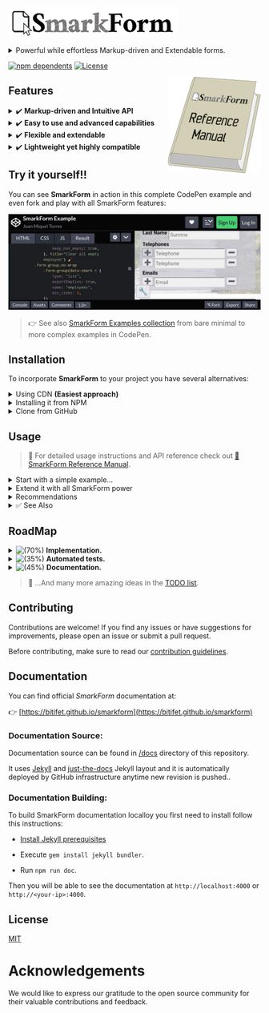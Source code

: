 [![SmarkForm Logo](docs/SmarkForm_logo.jpg)](https://www.npmjs.com/package/smarkform)

<details>
<summary>Powerful while effortless Markup-driven and Extendable forms.</summary>

SmarkForm is a powerful library for creating markup-driven and extendable forms
in web applications.

SmarkForm empowers designers to enhance their form templates with
advanced capabilities, such as dynamic list manipulation and context-based
interactions, with no need to deal with complex JavaScript code.

</details>

[![npm dependents](https://badgen.net/npm/dependents/smarkform)](https://www.npmjs.com/package/smarkform?activeTab=dependents)
[![License](https://img.shields.io/badge/license-MIT-brightgreen.svg)](https://opensource.org/licenses/MIT)

<a href="https://bitifet.github.io/SmarkForm/">
<img align="right" alt="Reference Manual" src="docs/assets/ReferenceManual.png" />
</a>

## Features

<details>
<summary>✔️  <b>Markup-driven and Intuitive API</b></summary>
<ul>
  <li>👉 Create powerful interactive forms with just plain htmL.</li>
  <li>👉 ...or (<a href="#summ_recommendations">advised</a>) use your preferred template engine.</li>
  <li>👉 Just add <code>data-smark</code> attribute to relevant tags and see the magic.</li>
  <li>👉 Intuitive option names.<ul>
    <li>
      <b>Ex.:</b>
      <code>&lt;button data-smark='{action: "addItem", for: "myList"&gt;</code>
    </li>
  </ul></li>
  <li>👉 Addressable elements by easy-to-read path-style relative or absolute addresses.</li>
  <li>👉 Complete separation between View and Controller logic.</li>
</ul>
</details>

<details>
<summary>✔️  <b>Easy to use and advanced capabilities</b></summary>
<ul>
  <li>👉 Leverage your existing HTML and CSS knowledge to create powerful forms.</li>
  <li>👉 No need for extensive JavaScript coding.</li>
  <li>👉 Add or remove items from lists with optional lower and upper limits.</li>
  <li>👉 Context-based actions (no need to hard-wire context and/or target).</li>
  <li>🚧 Dynamic and reactive options loading for dropdowns (comming soon).</li>
</ul>
</details>

<details>
<summary>✔️  <b>Flexible and extendable</b></summary>
<ul>
  <li>👉 Import and export complex forms in JSON format.</li>
  <li>👉 You can even import/export any subform instead of the whole one</li>
  <li>👉 Develop your own component types to suit your specific needs.</li>
</ul>
</details>

<details>
<summary>✔️  <b>Lightweight yet highly compatible</b></summary>
<ul>
  <li>👉 Bundled all three as ES Module, UMD and plain javascript file.</li>
  <li>👉 All of them less than 20KB each!</li>
  <li>👉 &gt; 0.25%, browser coverage through Babel</li>
</ul>
</details>


## Try it yourself!!

You can see **SmarkForm** in action in this complete CodePen example and even
fork and play with all SmarkForm features: 

[![Test it in Codepen](docs/CodePen_preview.jpg)](https://codepen.io/bitifet/full/LYgvobZ)

> 👉 See also [SmarkForm Examples
> collection](https://codepen.io/collection/YyvbPz) from bare minimal to more
> complex examples in CodePen.



## Installation

To incorporate **SmarkForm** to your project you have several alternatives:

<details>
<summary>Using CDN <b>(Easiest approach)</b></summary>


### ES module

👉 Import it as ES module:

```html
<script type="module">
  import SmarkForm from 'https://cdn.jsdelivr.net/npm/smarkform/dist/SmarkForm.esm.js';
  
  // Use SmarkForm in your code
</script>
```


### Using UMD Module

👉 Include it your HTML file using a `<script>` tag:

```html
<script src="https://cdn.jsdelivr.net/npm/smarkform/dist/SmarkForm.umd.js"></script>
<script>
    // Now it is avalable as SmarkForm global variable.
</script>
```

👉 Import as CommonJS module:

```javascript
const SmarkForm = require("smarkform");
```

👉 Import as AMD (RequireJS) module:

```javascript
require(['https://cdn.jsdelivr.net/npm/smarkform/dist/SmarkForm.umd.js'], function(SmarkForm) {
  // Now it is avalable as SmarkForm local variable.
});
```


> 📌 These examples will use the latest published version of SmarkForm from
> NPM. If you prefer to use a specific version, you can specify the version
> number in the CDN URLs. For example, if you want to use version 0.1.0, the
> CDN URLs would be:
>
> - **ESM:** `https://cdn.jsdelivr.net/npm/smarkform@0.1.0/dist/SmarkForm.esm.js`
> - **UMD:** `https://cdn.jsdelivr.net/npm/smarkform@0.1.0/dist/SmarkForm.umd.js`
>
> Make sure to replace `0.1.0` with the desired version number in the URLs.


</details>


<details>
<summary>Installing it from NPM</summary>


👉 Execute:

```sh
npm install smarkform
```

👉  Then you can use it with your favourite bundler or pick it in your preferred
format:

```
node_modules
└── smarkform
    └── dist
        ├── SmarkForm.esm.js
        └── SmarkForm.umd.js
```

> 📌 *SmarkForm.umd.js* can be loaded from regular ``<script>`` tag and will export
> ``SmarkForm`` class as global variable.

</details>


<details>
<summary>Clone from GitHub</summary>

👉 Execute:

```sh
git clone git@github.com:bitifet/SmarkForm.git
```

👉 Then, like with NPM package, you will find it under *dist* directory:

```
dist
├── SmarkForm.esm.js
└── SmarkForm.umd.js
```

👍 ...but you can also install dev dependencies by running ``npm install`` and then

- ``npm run build``: To build after doing some change.
- ``npm run dev``: To build and watch for any source file change and auto rebuild as needed.
- ``npm run test``: To run automated tests.
- ``npm start``: To run Express server with the playground environment.

</details>


## Usage

> 📌 For detailed usage instructions and API reference check out [📔 SmarkForm
> Reference Manual](https://bitifet.github.io/SmarkForm/).


<details>
<summary>Start with a simple example...</summary>

1. Write some HTML code such as this in your document:
    ```html
    <div id="myForm">
    <p>
        <b>Activity:</b>
        <input data-smark name="activity" placeholder="Activity Description">
    </p>
    <p>
        <button data-smark='{"action":"addItem","for":"participants"}'>+</button>
        <span>Participants:</span>
    </p>
    <ul data-smark='{"type":"list","name":"participants"}'>
        <li>
        <input data-smark name="name" placeholder="Name">
        <input data-smark name="phone" type="tel" placeholder="Phone number">
        <button data-smark='{"action":"removeItem"}'>-</button>
        </li>
    </ul>
    <p>
        <button data-smark="{"action":"empty"}">❌ Clear</button>
        <button data-smark="{"action":"export"}">💾 Submit</button>
    </p>
    </div>
    ```

2. Import *SmarkForm* the way you want.
    For example as ES Module.
    ```javascript
    import SmarkForm from 'https://cdn.jsdelivr.net/npm/smarkform/dist/SmarkForm.esm.js';
    ```
    > 📌 See [Installation Section](#installation) for more options.


3. Then add a few JavaScript code to enhance it as SmarkForm:
    ```javascript
    import SmarkForm from 'https://cdn.jsdelivr.net/npm/smarkform/dist/SmarkForm.esm.js';
     
    const form = new SmarkForm(
         document.getElementById("myForm")
         // , {
         //       ...options
         // }
    );
 
    console.log(form);
        // Now you can capture form object from browser console and play with
        // .export() and .import() methods...
    ```

3. Fine tune action's behaviour:

    ```javascript
    /* ... */
    const form = new SmarkForm(
        document.querySelector("#myForm")
        , {
            onAfterAction_export({data}) {
                // Do something with exported data:
                console.log(data);
            },
            async onBeforeAction_empty({context, preventDefault}) {
                // Ask for confirmation unless form is already empty:
                if (
                    ! await context.isEmpty()
                    && ! confirm("Are you sure?")
                ) preventDefault();
            },
        }
    );
    ```

</details>

<details>
<summary>Extend it with all SmarkForm power</summary>

Bla bla bla...

</details>

<details>
<summary id="summ_recommendations">Recommendations</summary>

  * Using some template engine such as [PugJS](https://pugjs.org) to generate
    html is advised to avoid eventual chararacter interpolation issues.
    Specially with *data-smark* attribute JSON data.
    - Previous html snippet would look like as follows with as Pug template:
    ```javascript
    #myForm
        p
            b Activity:
            input(data-smark name="activity" placeholder="Activity Description")
        p
            button(data-smark={
                action: "addItem",
                for: "participants",
            }) +
            span Participants:
        ul(data-smark={
            name: "participants",
        })
            li
                input(data-smark name="name" placeholder="Name")
                input(data-smark name = "phone" type="tel" placeholder="Phone number")
                button(data-smark={
                    action: "removeItem"
                }) -
    ```

</details>

<details>
<summary>✅ See Also</summary>

  * [📔 SmarkForm Refernce Manual](https://bitifet.github.io/SmarkForm/)

  * [💾 SmarkForm Examples collection in CodePen](https://codepen.io/collection/YyvbPz)

</details>


## RoadMap

<details>
<summary><img src="https://progress-bar.dev/65/" alt="(70%)"> <b>Implementation.</b></summary>

<details>
<summary><img src="https://progress-bar.dev/95/" alt="(95%)"> Core functionality.</summary>

*SmarkForm* Core functionality is in mature state.

Almost all initially planed features are implemented and working well.

The only exception is the "API interface" which will allow future *select*
component type to fetch its optinons dynamically depending on the value of
other fields (See *Select Component* in [Core component
types](#core-component-types) section).

</details>

<details>
<summary><img src="https://progress-bar.dev/60/" alt="(65%)"> Core component types and actions.</summary>


<details>
<summary><img src="https://progress-bar.dev/100/" alt="(100%)"> Form Component Type </summary>

Implementation complete.

</details>

<details>
<summary><img src="https://progress-bar.dev/100/" alt="(100%)"> List Component Type </summary>

Implementation complete.

</details>

<details>
<summary><img src="https://progress-bar.dev/100/" alt="(100%)"> Singleton Component Type </summary>

Implementation complete.

</details>

<details>
<summary><img src="https://progress-bar.dev/100/" alt="(100%)"> Input Component Type </summary>

Implementation complete.

</details>

<details>
<summary><img src="https://progress-bar.dev/0/" alt="(0%)"> Select Component Type.</summary>

Select component will be capable of loading its options from a remote API call
by passing its *src* property to so called "API Interface".

The *API Interface* will allow *select* (and other future components) to fetch
their options dynamically from an external API and react to any change in any
other fields whose value were used as argument to the API call.

For detailed explanation see: [Select Component Type](type_select.md).

</details>

<details>
<summary><img src="https://progress-bar.dev/0/" alt="(0%)"> Number Component Type </summary>

Not yet implemented (but comming soon).

It will just wrap input component to export as number instead of string (we
will use a separate component to respect original ``<input>`` tag behaviour
which returns text even if its *type* attribute is "number".

</details>

<details>
<summary><img src="https://progress-bar.dev/0/" alt="(0%)"> Date Component Type </summary>

Not yet implemented (but comming soon).

</details>

<details>
<summary><img src="https://progress-bar.dev/50/" alt="(50%)"> Action (Special) Component Type </summary>

Fully functional but only for regular clicks.

Special behaviours for right / middle / (other) cliks, keyboard events, etc...
may be eventually implemented in the future. But not a priority yet.

</details>


</details>

</details>

<details>
<summary><img src="https://progress-bar.dev/35/" alt="(35%)"> <b>Automated tests.</b></summary>

A mature testing structure with mocha and puppetter is set up to easily
implement tests over any SmarkForm feature.

But only a few actual tests are implemented yet. More tests need to be
developed to ensure all functionality keeps working while implementation
advances.

</details>

<details>
<summary><img src="https://progress-bar.dev/45/" alt="(45%)"> <b>Documentation.</b></summary>

Introductory README file is quite mature. But usage and API documentation still
needs a lot of work...

</details>


> 📌 ...And many more amazing ideas in the [TODO list](./TODO.md).


## Contributing

Contributions are welcome! If you find any issues or have suggestions for improvements, please open an issue or submit a pull request.

Before contributing, make sure to read our [contribution guidelines](docs/contributing.md).


## Documentation

You can find official *SmarkForm* documentation at:

  👉 [https://bitifet.github.io/smarkform](https://bitifet.github.io/smarkform)


### Documentation Source:

Documentation source can be found in [/docs](/docs) directory of this
repository.

It uses [Jekyll](https://jekyllrb.com/) and
[just-the-docs](https://just-the-docs.github.io/just-the-docs/) Jekyll layout
and it is automatically deployed by GitHub infrastructure anytime new revision
is pushed..


### Documentation Building:

To build SmarkForm documentation localloy you first need to install follow this
instructions:

  * [Install Jekyll prerequisites](https://jekyllrb.com/docs/installation/)

  * Execute `gem install jekyll bundler`.

  * Run `npm run doc`.

Then you will be able to see the documentation at `http://localhost:4000` or
`http://<your-ip>:4000`.


## License

  [MIT](LICENSE)


# Acknowledgements

We would like to express our gratitude to the open source community for their valuable contributions and feedback.


